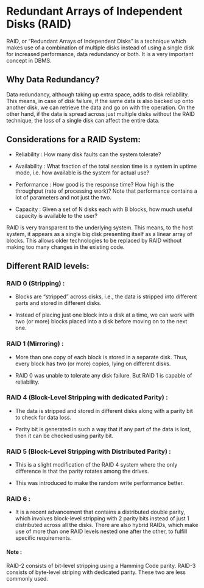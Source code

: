 # Redundant Arrays of Independent Disks (RAID)

RAID, or “Redundant Arrays of Independent Disks” is a technique which makes use of a combination of multiple disks instead of using a single disk for increased performance, data redundancy or both. It is a very important concept in DBMS.

## Why Data Redundancy?

Data redundancy, although taking up extra space, adds to disk reliability. This means, in case of disk failure, if the same data is also backed up onto another disk, we can retrieve the data and go on with the operation. On the other hand, if the data is spread across just multiple disks without the RAID technique, the loss of a single disk can affect the entire data. 

## Considerations for a RAID System:

* Reliability : How many disk faults can the system tolerate? 

* Availability : What fraction of the total session time is a system in uptime mode, i.e. how available is the system for actual use? 

* Performance : How good is the response time? How high is the throughput (rate of processing work)? Note that performance contains a lot of parameters and not just the two. 

* Capacity : Given a set of N disks each with B blocks, how much useful capacity is available to the user? 

RAID is very transparent to the underlying system. This means, to the host system, it appears as a single big disk presenting itself as a linear array of blocks. This allows older technologies to be replaced by RAID without making too many changes in the existing code. 

## Different RAID levels:

### RAID 0 (Stripping) : 

* Blocks are “stripped” across disks, i.e., the data is stripped into different parts and stored in different disks.

* Instead of placing just one block into a disk at a time, we can work with two (or more) blocks placed into a disk before moving on to the next one. 

### RAID 1 (Mirroring) : 

* More than one copy of each block is stored in a separate disk. Thus, every block has two (or more) copies, lying on different disks. 

* RAID 0 was unable to tolerate any disk failure. But RAID 1 is capable of reliability. 

### RAID 4 (Block-Level Stripping with dedicated Parity) : 

* The data is stripped and stored in different disks along with a parity bit to check for data loss.

* Parity bit is generated in such a way that if any part of the data is lost, then it can be checked using parity bit.

### RAID 5 (Block-Level Stripping with Distributed Parity) : 

* This is a slight modification of the RAID 4 system where the only difference is that the parity rotates among the drives. 

* This was introduced to make the random write performance better. 

### RAID 6 :

* It is a recent advancement that contains a distributed double parity, which involves block-level stripping with 2 parity bits instead of just 1 distributed across all the disks. There are also hybrid RAIDs, which make use of more than one RAID levels nested one after the other, to fulfill specific requirements. 

#### Note : 

RAID-2 consists of bit-level stripping using a Hamming Code parity. RAID-3 consists of byte-level striping with dedicated parity. These two are less commonly used. 